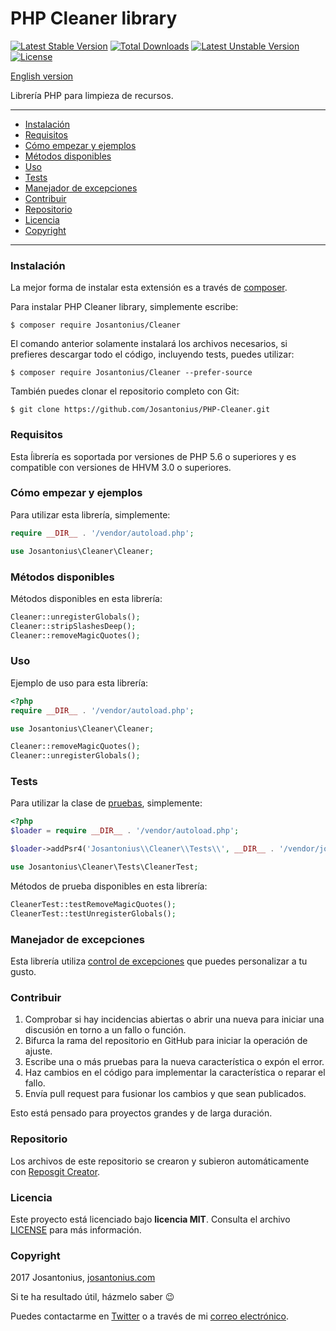# PHP Cleaner library

[![Latest Stable Version](https://poser.pugx.org/josantonius/cleaner/v/stable)](https://packagist.org/packages/josantonius/cleaner) [![Total Downloads](https://poser.pugx.org/josantonius/cleaner/downloads)](https://packagist.org/packages/josantonius/cleaner) [![Latest Unstable Version](https://poser.pugx.org/josantonius/cleaner/v/unstable)](https://packagist.org/packages/josantonius/cleaner) [![License](https://poser.pugx.org/josantonius/cleaner/license)](https://packagist.org/packages/josantonius/cleaner)

[English version](README.md)

Librería PHP para limpieza de recursos.

---

- [Instalación](#instalación)
- [Requisitos](#requisitos)
- [Cómo empezar y ejemplos](#cómo-empezar-y-ejemplos)
- [Métodos disponibles](#métodos-disponibles)
- [Uso](#uso)
- [Tests](#tests)
- [Manejador de excepciones](#manejador-de-excepciones)
- [Contribuir](#contribuir)
- [Repositorio](#repositorio)
- [Licencia](#licencia)
- [Copyright](#copyright)

---

### Instalación 

La mejor forma de instalar esta extensión es a través de [composer](http://getcomposer.org/download/).

Para instalar PHP Cleaner library, simplemente escribe:

    $ composer require Josantonius/Cleaner

El comando anterior solamente instalará los archivos necesarios, si prefieres descargar todo el código, incluyendo tests, puedes utilizar:

    $ composer require Josantonius/Cleaner --prefer-source

También puedes clonar el repositorio completo con Git:

	$ git clone https://github.com/Josantonius/PHP-Cleaner.git

### Requisitos

Esta ĺibrería es soportada por versiones de PHP 5.6 o superiores y es compatible con versiones de HHVM 3.0 o superiores.

### Cómo empezar y ejemplos

Para utilizar esta librería, simplemente:

```php
require __DIR__ . '/vendor/autoload.php';

use Josantonius\Cleaner\Cleaner;
```
### Métodos disponibles

Métodos disponibles en esta librería:

```php
Cleaner::unregisterGlobals();
Cleaner::stripSlashesDeep();
Cleaner::removeMagicQuotes();
```
### Uso

Ejemplo de uso para esta librería:

```php
<?php
require __DIR__ . '/vendor/autoload.php';

use Josantonius\Cleaner\Cleaner;

Cleaner::removeMagicQuotes();
Cleaner::unregisterGlobals();
```

### Tests 

Para utilizar la clase de [pruebas](tests), simplemente:

```php
<?php
$loader = require __DIR__ . '/vendor/autoload.php';

$loader->addPsr4('Josantonius\\Cleaner\\Tests\\', __DIR__ . '/vendor/josantonius/cleaner/tests');

use Josantonius\Cleaner\Tests\CleanerTest;
```
Métodos de prueba disponibles en esta librería:

```php
CleanerTest::testRemoveMagicQuotes();
CleanerTest::testUnregisterGlobals();
```

### Manejador de excepciones

Esta librería utiliza [control de excepciones](src/Exception) que puedes personalizar a tu gusto.
### Contribuir
1. Comprobar si hay incidencias abiertas o abrir una nueva para iniciar una discusión en torno a un fallo o función.
1. Bifurca la rama del repositorio en GitHub para iniciar la operación de ajuste.
1. Escribe una o más pruebas para la nueva característica o expón el error.
1. Haz cambios en el código para implementar la característica o reparar el fallo.
1. Envía pull request para fusionar los cambios y que sean publicados.

Esto está pensado para proyectos grandes y de larga duración.

### Repositorio

Los archivos de este repositorio se crearon y subieron automáticamente con [Reposgit Creator](https://github.com/Josantonius/BASH-Reposgit).

### Licencia

Este proyecto está licenciado bajo **licencia MIT**. Consulta el archivo [LICENSE](LICENSE) para más información.

### Copyright

2017 Josantonius, [josantonius.com](https://josantonius.com/)

Si te ha resultado útil, házmelo saber :wink:

Puedes contactarme en [Twitter](https://twitter.com/Josantonius) o a través de mi [correo electrónico](mailto:hello@josantonius.com).
